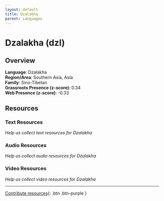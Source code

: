 ```yaml
---
layout: default
title: Dzalakha
parent: Languages
---
```


# Dzalakha (dzl)

## Overview

**Language**: Dzalakha  
**Region/Area**: Southern Asia, Asia  
**Family**: Sino-Tibetan  
**Grassroots Presence (z-score)**: 0.34  
**Web Presence (z-score)**: -0.33  

## Resources

### Text Resources
*Help us collect text resources for Dzalakha*

### Audio Resources
*Help us collect audio resources for Dzalakha*

### Video Resources
*Help us collect video resources for Dzalakha*

---

[Contribute resources](https://forms.office.com/e/1SfLJx3u1r){: .btn .btn-purple }
